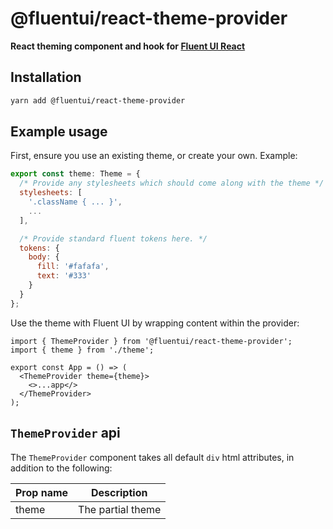 # @fluentui/react-theme-provider

**React theming component and hook for [Fluent UI React](https://developer.microsoft.com/en-us/fluentui)**

## Installation

```bash
yarn add @fluentui/react-theme-provider
```

## Example usage

First, ensure you use an existing theme, or create your own. Example:

```js
export const theme: Theme = {
  /* Provide any stylesheets which should come along with the theme */
  stylesheets: [
    '.className { ... }',
    ...
  ],

  /* Provide standard fluent tokens here. */
  tokens: {
    body: {
      fill: '#fafafa',
      text: '#333'
    }
  }
};
```

Use the theme with Fluent UI by wrapping content within the provider:

```tsx
import { ThemeProvider } from '@fluentui/react-theme-provider';
import { theme } from './theme';

export const App = () => (
  <ThemeProvider theme={theme}>
    <>...app</>
  </ThemeProvider>
);
```

## `ThemeProvider` api

The `ThemeProvider` component takes all default `div` html attributes, in addition to the following:

| Prop name | Description       |
| --------- | ----------------- |
| theme     | The partial theme |
